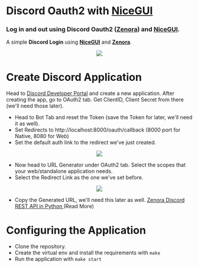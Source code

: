 # Discord Oauth2 with [NiceGUI](https://github.com/zauberzeug/nicegui)
### Log in and out using Discord Oauth2 ([Zenora](https://github.com/ahnaf-zamil/zenora)) and [NiceGUI](https://github.com/zauberzeug/nicegui). 

A simple  **Discord Login** using **[NiceGUI](https://github.com/zauberzeug/nicegui)** and **[Zenora](https://github.com/ahnaf-zamil/zenora)**. 
<p align="center">
  <img src="https://styles.redditmedia.com/t5_7sogo1/styles/communityIcon_7ms8p9yd6eda1.png" />
</p>

# Create Discord Application
Head to [Discord Developer Portal](https://discord.com/developers/applications) and create a new application.
After creating the app, go to OAuth2 tab.
Get ClientID, Client Secret from there (we'll need those later). 

- Head to Bot Tab and reset the Token (save the Token for later, we'll need it as well). 
- Set Redirects to http://localhost:8000/oauth/callback (8000 port for Native, 8080 for Web) 
- Set the default auth link to the redirect we've just created. 
<p align="center">
  <img src="https://i.imgur.com/s1h9fq1.png" />
</p>

- Now head to URL Generator under OAuth2 tab. Select the scopes that your web/standalone application needs.
- Select the Redirect Link as the one we've set before. 
<p align="center">
  <img src="https://i.imgur.com/t3WYLRd.png" />
</p>

- Copy the Generated URL, we'll need this later as well. 
[Zenora Discord REST API in Python ](https://github.com/ahnaf-zamil/zenora#zenora) (Read More) 

# Configuring the Application
- Clone the repository.
- Create the virtual env and install the requirements with `make`
- Run the application with `make start`